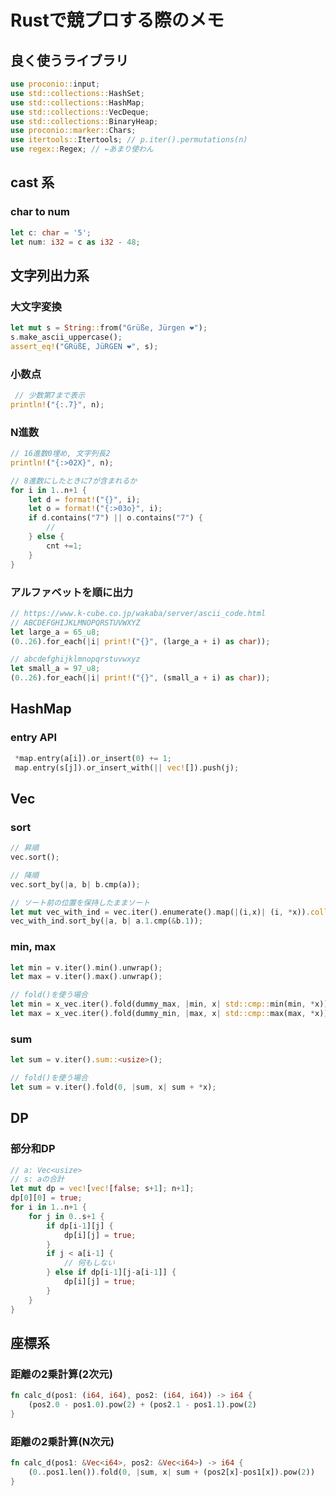 # Rustで競プロする際のメモ

## 良く使うライブラリ
```rust
use proconio::input;
use std::collections::HashSet;
use std::collections::HashMap;
use std::collections::VecDeque;
use std::collections::BinaryHeap;
use proconio::marker::Chars;
use itertools::Itertools; // p.iter().permutations(n)
use regex::Regex; // ←あまり使わん
```

## cast 系
### char to num
```rust
let c: char = '5';
let num: i32 = c as i32 - 48;
```

## 文字列出力系
### 大文字変換
```rust
let mut s = String::from("Grüße, Jürgen ❤");
s.make_ascii_uppercase();
assert_eq!("GRüßE, JüRGEN ❤", s);
```

### 小数点
```rust
 // 少数第7まで表示
println!("{:.7}", n);
```

### N進数
```rust
// 16進数0埋め, 文字列長2
println!("{:>02X}", n); 

// 8進数にしたときに7が含まれるか
for i in 1..n+1 {
    let d = format!("{}", i);
    let o = format!("{:>03o}", i);
    if d.contains("7") || o.contains("7") {
        //
    } else {
        cnt +=1;
    }
}
```

### アルファベットを順に出力
```rust
// https://www.k-cube.co.jp/wakaba/server/ascii_code.html
// ABCDEFGHIJKLMNOPQRSTUVWXYZ
let large_a = 65_u8;
(0..26).for_each(|i| print!("{}", (large_a + i) as char));

// abcdefghijklmnopqrstuvwxyz
let small_a = 97_u8;
(0..26).for_each(|i| print!("{}", (small_a + i) as char));
```

## HashMap
### entry API
```rust
 *map.entry(a[i]).or_insert(0) += 1;
 map.entry(s[j]).or_insert_with(|| vec![]).push(j);
```

## Vec
### sort
```rust
// 昇順
vec.sort();

// 降順
vec.sort_by(|a, b| b.cmp(a));

// ソート前の位置を保持したままソート
let mut vec_with_ind = vec.iter().enumerate().map(|(i,x)| (i, *x)).collect::<Vec<(usize,usize)>>();
vec_with_ind.sort_by(|a, b| a.1.cmp(&b.1));
```

### min, max
```rust
let min = v.iter().min().unwrap();
let max = v.iter().max().unwrap();

// fold()を使う場合
let min = x_vec.iter().fold(dummy_max, |min, x| std::cmp::min(min, *x));
let max = x_vec.iter().fold(dummy_min, |max, x| std::cmp::max(max, *x));
```

### sum
```rust
let sum = v.iter().sum::<usize>();

// fold()を使う場合
let sum = v.iter().fold(0, |sum, x| sum + *x);
```

## DP
### 部分和DP
```rust
// a: Vec<usize>
// s: aの合計
let mut dp = vec![vec![false; s+1]; n+1];
dp[0][0] = true;
for i in 1..n+1 {
    for j in 0..s+1 {
        if dp[i-1][j] {
            dp[i][j] = true;
        }
        if j < a[i-1] {
            // 何もしない
        } else if dp[i-1][j-a[i-1]] {
            dp[i][j] = true;
        }
    }
}
```

## 座標系
### 距離の2乗計算(2次元)
```rust
fn calc_d(pos1: (i64, i64), pos2: (i64, i64)) -> i64 {
    (pos2.0 - pos1.0).pow(2) + (pos2.1 - pos1.1).pow(2) 
}
```

### 距離の2乗計算(N次元)
```rust
fn calc_d(pos1: &Vec<i64>, pos2: &Vec<i64>) -> i64 {
    (0..pos1.len()).fold(0, |sum, x| sum + (pos2[x]-pos1[x]).pow(2))
}
```

